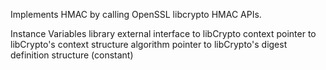 Implements HMAC by calling OpenSSL libcrypto HMAC APIs.

Instance Variables
	library	<LibCryptoEVP> external interface to libCrypto
	context	<CPointer> pointer to libCrypto's context structure
	algorithm	<CPointer> pointer to libCrypto's digest definition structure (constant)


